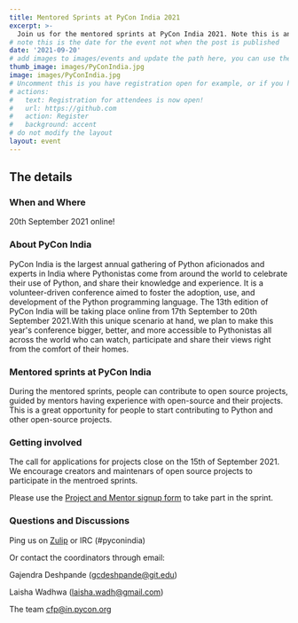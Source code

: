 ```yaml
---
title: Mentored Sprints at PyCon India 2021
excerpt: >-
  Join us for the mentored sprints at PyCon India 2021. Note this is an online event.
# note this is the date for the event not when the post is published
date: '2021-09-20'
# add images to images/events and update the path here, you can use the same image for the thumb and the main image on the post
thumb_image: images/PyConIndia.jpg
image: images/PyConIndia.jpg
# Uncomment this is you have registration open for example, or if you have a call to action
# actions:
#   text: Registration for attendees is now open!
#   url: https://github.com
#   action: Register
#   background: accent
# do not modify the layout
layout: event
---
```


## The details

### When and Where 

20th September 2021 online!

### About PyCon India

PyCon India is the largest annual gathering of Python aficionados and experts in India where Pythonistas come from around the world to celebrate their use of Python, and share their knowledge and experience. It is a volunteer-driven conference aimed to foster the adoption, use, and development of the Python programming language. The 13th edition of PyCon India will be taking place online from 17th September to 20th September 2021.With this unique scenario at hand, we plan to make this year's conference bigger, better, and more accessible to Pythonistas all across the world who can watch, participate and share their views right from the comfort of their homes.

### Mentored sprints at PyCon India

During the mentored sprints, people can contribute to open source projects, guided by mentors having experience with open-source and their projects. This is a great opportunity for people to start contributing to Python and other open-source projects.

### Getting involved

The call for applications for projects close on the 15th of September 2021. We encourage creators and maintenars of open source projects to participate in the mentroed sprints.

Please use the [Project and Mentor signup form](https://docs.google.com/forms/d/e/1FAIpQLSeilicM3g1eUpvCqL4IyM-gwhvu-itRwl_Xh2fN0WPQGm4QUw/viewform?usp=sf_link) to take part in the sprint.

### Questions and Discussions

Ping us on [Zulip](https://pyconindia.zulipchat.com/) or IRC (#pyconindia)

Or contact the coordinators through email:

Gajendra Deshpande (gcdeshpande@git.edu) 

Laisha Wadhwa (laisha.wadh@gmail.com)

The team cfp@in.pycon.org
